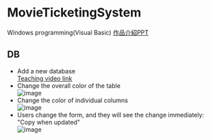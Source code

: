 # MovieTicketingSystem
Windows programming(Visual Basic)
[作品介紹PPT](https://www.canva.com/design/DAFW-eUxF-4/FUg-lvX60ixlhWXKPRMdUg/edit?utm_content=DAFW-eUxF-4&utm_campaign=designshare&utm_medium=link2&utm_source=sharebutton)

## DB
- Add a new database  
[Teaching video link](https://drive.google.com/file/d/15TqRq4iob28BCrw4loRqDhWjC0QsYFmi/view?usp=sharing)
- Change the overall color of the table  
![image](https://user-images.githubusercontent.com/83296460/208016721-e8cd0a23-16c4-43bc-a994-c4b093d31571.png)
- Change the color of individual columns  
![image](https://user-images.githubusercontent.com/83296460/208019126-f3a53d6f-e5e2-4430-a254-01a5344d93d0.png)
- Users change the form, and they will see the change immediately: "Copy when updated"  
![image](https://user-images.githubusercontent.com/83296460/208016652-6ada49e2-4566-404f-9d73-63aa407decd2.png)
